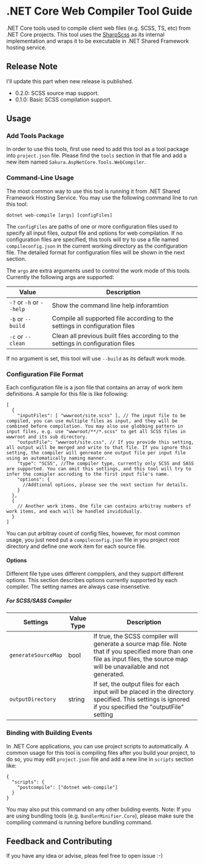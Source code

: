 # .NET Core Web Compiler Tool Guide
.NET Core tools used to compile client web files (e.g. SCSS, TS, etc) from .NET Core projects. This tool uses the [SharpScss](https://www.nuget.org/packages/SharpScss/) as its internal implementation and wraps it to be executable in .NET Shared Framework hosting service.

## Release Note

I'll update this part when new release is published.

- 0.2.0: SCSS source map support.
- 0.1.0: Basic SCSS compilation support.

## Usage

### Add Tools Package
In order to use this tools, first use need to add this tool as a tool package into `project.json` file. Please find the `tools` section in that file and add a new item named `Sakura.AspNetCore.Tools.WebCompiler`.

### Command-Line Usage
The most common way to use this tool is running it from .NET Shared Framework Hosting Service. You may use the following command line to run this tool:
```CMD
dotnet web-compile [args] [configFiles]
```
The `configFiles` are paths of one or more configuration files used to specify all input files, output file and options for web compilation. If no configuration files are specified, this tools will try to use a file named `compileconfig.json` in the current working directory as the configuration file. The detailed format for configuration files will be shown in the next section.  

The `args` are extra arguments used to control the work mode of this tools. Currently the following args are supported:

Value|Description
-----|-----------
`-?` or `-h` or `--help`|Show the command line help inforamtion
`-b` or `--build`|Compile all supported file according to the settings in configuration files
`-c` or `--clean`|Clean all previous built files according to the settings in configuration files

If no argument is set, this tool will use `--build` as its default work mode.

### Configuration File Format
Each configuration file is a json file that contains an array of work item definitions. A sample for this file is like following:
```JS
[
  {
    "inputFiles": [ "wwwroot/site.scss" ], // The input file to be compiled, you can use multiple files as input, and they will be combined before compilation. You may also use globbing pattern in input files, e.g. use "wwwroot/**/*.scss" to get all SCSS files in wwwroot and its sub directory. 
    "outputFile": "wwwroot/site.css", // If you provide this setting, all output will be merged and write to that file. If you ignore this setting, the compiler will genreate one output file per input file using an automatically naming manner.
    "type": "SCSS", //The compiler type, currently only SCSS and SASS are supported. You can omit this settings, and this tool will try to infer the comipler accroding to the first input file's name.
    "options": { 
      //Addtional options, please see the next section for details.
    }
  },
  {
    // Another work items. One file can contains arbitray numbers of work items, and each will be handled invididually.
  }
]
```
You can put arbitray count of config files, however, for most common usage, you just need put a `compileconfig.json` file in you project root directory and define one work item for each source file.

#### Options

Different file type uses different comppilers, and they support different options. This section describes options currently supported by each compiler. The setting names are always case insensetive.

##### For SCSS/SASS Compiler

Settings|Value Type|Description
--------|----------|-----------
`generateSourceMap`|bool|If true, the SCSS compiler will generate a source map file. Note that if you specified more than one file as input files, the source map will be unavailable and not generated.
`outputDirectory`|string|If set, the output files for each input will be placed in the directory specified. This settings is ignored if you specified the "outputFile" setting

### Binding with Building Events
In .NET Core applications, you can use project scripts to automatically. A common usage for this tool is compiling files after you build your project, to do so, you may edit `project.json` file and add a new line in `scripts` section like:
```JS
{
  "scripts": {
    "postcompile": ["dotnet web-compile"]
  }
}
```
You may also put this command on any other buliding events. Note: If you are using bundling tools (e.g. `BundlerMinifier.Core`), please make sure the compiling command is running before bundling command.

## Feedback and Contributing
If you have any idea or advise, pleas feel free to open issue :-)
